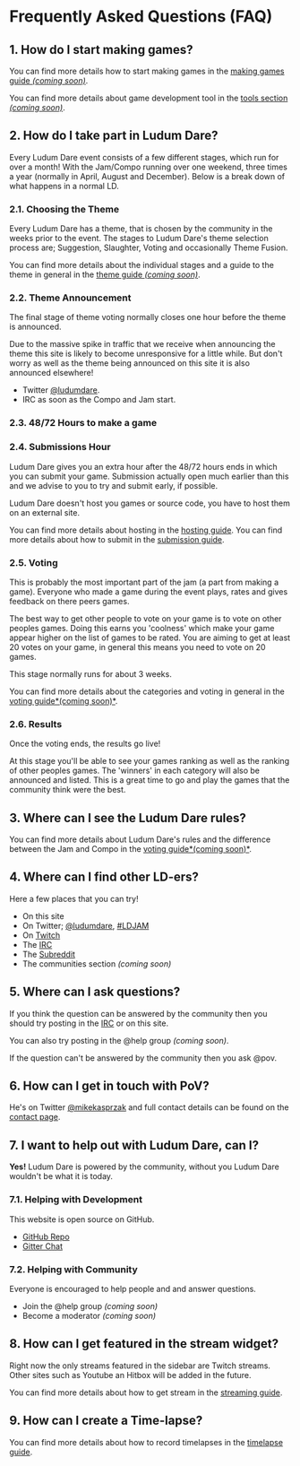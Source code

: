 # Frequently Asked Questions (FAQ)

## 1. How do I start making games?

You can find more details how to start making games in the [making games guide *(coming soon)*](/ludum-dare/making-games).

You can find more details about game development tool in the [tools section *(coming soon)*]().

## 2. How do I take part in Ludum Dare?
Every Ludum Dare event consists of a few different stages, which run for over a month! With the Jam/Compo running over one weekend, three times a year (normally in April, August and December). Below is a break down of what happens in a normal LD.

### 2.1. Choosing the Theme
Every Ludum Dare has a theme, that is chosen by the community in the weeks prior to the event.
The stages to Ludum Dare's theme selection process are; Suggestion, Slaughter, Voting and occasionally Theme Fusion.

You can find more details about the individual stages and a guide to the theme in general in the [theme guide *(coming soon)*](/ludum-dare/theme).

### 2.2. Theme Announcement
The final stage of theme voting normally closes one hour before the theme is announced.

Due to the massive spike in traffic that we receive when announcing the theme this site is likely to become unresponsive for a little while.
But don't worry as well as the theme being announced on this site it is also announced elsewhere!
* Twitter [@ludumdare](twitter.com/ludumdare).
* IRC as soon as the Compo and Jam start.

### 2.3. 48/72 Hours to make a game

### 2.4. Submissions Hour

Ludum Dare gives you an extra hour after the 48/72 hours ends in which you can submit your game.
Submission actually open much earlier than this and we advise to you to try and submit early, if possible.

Ludum Dare doesn't host you games or source code, you have to host them on an external site.

You can find more details about hosting in the [hosting guide](/ludum-dare/theme).
You can find more details about how to submit in the [submission guide](/ludum-dare/theme).

### 2.5. Voting
This is probably the most important part of the jam (a part from making a game).
Everyone who made a game during the event plays, rates and gives feedback on there peers games.

The best way to get other people to vote on your game is to vote on other peoples games.
Doing this earns you 'coolness' which make your game appear higher on the list of games to be rated.
You are aiming to get at least 20 votes on your game, in general this means you need to vote on 20 games.

This stage normally runs for about 3 weeks.

You can find more details about the categories and voting in general in the [voting guide*(coming soon)*](/ludum-dare/theme).

### 2.6. Results
Once the voting ends, the results go live!

At this stage you'll be able to see your games ranking as well as the ranking of other peoples games.
The 'winners' in each category will also be announced and listed.
This is  a great time to go and play the games that the community think were the best.

## 3. Where can I see the Ludum Dare rules?
You can find more details about Ludum Dare's rules and the difference between the Jam and Compo in the [voting guide*(coming soon)*](/ludum-dare/theme).

## 4. Where can I find other LD-ers?
Here a few places that you can try!
* On this site
* On Twitter; [@ludumdare](twitter.com/ludumdare), [#LDJAM](https://twitter.com/search?q=%23LDJAM)
* On [Twitch](https://www.twitch.tv/communities/ludumdare)
* The [IRC](http://ludumdare.com/compo/irc/)
* The [Subreddit](reddit.com/r/ludumdare)
* The communities section *(coming soon)*

## 5. Where can I ask questions?
If you think the question can be answered by the community then you should try posting in the [IRC](http://ludumdare.com/compo/irc/) or on this site.

You can also try posting in the @help group *(coming soon)*.

If the question can't be answered by the community then you ask @pov.

## 6. How can I get in touch with PoV?
He's on Twitter [@mikekasprzak](twitter.com/mikekasprzak) and full contact details can be found on the [contact page](https://ldjam.com/contact).

## 7. I want to help out with Ludum Dare, can I?
**Yes!** Ludum Dare is powered by the community, without you Ludum Dare wouldn't be what it is today.

### 7.1. Helping with Development
This website is open source on GitHub.

* [GitHub Repo](github.com/ludumdare/ludumdare)
* [Gitter Chat](gitter.im/ludumdare/ludumdare)

### 7.2. Helping with Community
Everyone is encouraged to help people and and answer questions.
* Join the @help group *(coming soon)*
* Become a moderator *(coming soon)*

## 8. How can I get featured in the stream widget?
Right now the only streams featured in the sidebar are Twitch streams.
Other sites such as Youtube an Hitbox will be added in the future.

You can find more details about how to get stream in the [streaming guide](/ludum-dare/streaming).

## 9. How can I create a Time-lapse?

You can find more details about how to record timelapses in the [timelapse guide](/ludum-dare/streaming).